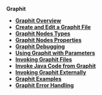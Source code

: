 
<strong>Graphit<strong>
<ul>
	<li><a href="/articles/15_web_services_and_graphit/17_Graphit/01_graphit_overview.md">Graphit Overview</a></li>
	<li><a href="/articles/15_web_services_and_graphit/17_Graphit/02_create_and_edit_a_graphit_file.md">Create and Edit a Graphit File</a></li>
	<li><a href="/articles/15_web_services_and_graphit/17_Graphit/03_graphit_node_types.md">Graphit Nodes Types</a></li>
  <li><a href="/articles/15_web_services_and_graphit/17_Graphit/04_graphit_node_properties.md">Graphit Nodes Properties</a></li>
  <li><a href="/articles/15_web_services_and_graphit/17_Graphit/05_graphit_debugging.md">Graphit Debugging</a></li>
  <li><a href="/articles/15_web_services_and_graphit/17_Graphit/06_using_graphit_files_with_parameters.md">Using Graphit with Parameters</a></li>
  <li><a href="/articles/15_web_services_and_graphit/17_Graphit/07_invoking_graphit_files.md">Invoking Graphit Files</a></li>
  <li><a href="/articles/15_web_services_and_graphit/17_Graphit/08_invoke_javacode_from_graphit.md">Invoke Java Code from Graphit</a></li>
  <li><a href="/articles/15_web_services_and_graphit/17_Graphit/09_invoke_graphit_from_outside_studio.md">Invoking Graphit Externally</a></li>
  <li><a href="/articles/15_web_services_and_graphit/17_Graphit/10_graphit_examples.md">Graphit Examples</a></li>
  <li><a href="/articles/15_web_services_and_graphit/17_Graphit/10_graphit_error_handling.md">Graphit Error Handling</a></li>
</ul>

